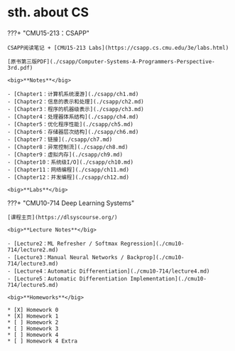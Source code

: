 # sth. about CS 

???+ "CMU15-213：CSAPP"

    CSAPP阅读笔记 + [CMU15-213 Labs](https://csapp.cs.cmu.edu/3e/labs.html)

    [原书第三版PDF](./csapp/Computer-Systems-A-Programmers-Perspective-3rd.pdf)

    <big>**Notes**</big>

    - [Chapter1：计算机系统漫游](./csapp/ch1.md)
    - [Chapter2：信息的表示和处理](./csapp/ch2.md)
    - [Chapter3：程序的机器级表示](./csapp/ch3.md)
    - [Chapter4：处理器体系结构](./csapp/ch4.md)
    - [Chapter5：优化程序性能](./csapp/ch5.md)
    - [Chapter6：存储器层次结构](./csapp/ch6.md)
    - [Chapter7：链接](./csapp/ch7.md)
    - [Chapter8：异常控制流](./csapp/ch8.md)
    - [Chapter9：虚拟内存](./csapp/ch9.md)
    - [Chapter10：系统级I/O](./csapp/ch10.md)
    - [Chapter11：网络编程](./csapp/ch11.md)
    - [Chapter12：并发编程](./csapp/ch12.md)

    <big>**Labs**</big>

<!-- ???+ "MIT 6.S081：Operating System Engineering"

    [课程主页Fall 2020](https://pdos.csail.mit.edu/6.S081/2020/schedule.html)

    [BOOK-RISCV-REV1以及Labs 中文翻译](http://xv6.dgs.zone/)

    <big>**Lecture Notes**</big>

    - [Lecture1：Introduction](./xv6/lecture1.md)
    - [Lecture2：Operating System Organization](./xv6/lecture2.md)
    - [Lecture3：Page Tables](./xv6/lecture3.md)
    - [Lecture4：RISC-V calling convention](./xv6/lecture4.md)

    <big>**Labs**</big>

    * [X] [Lab1: Xv6 and Unix utilities](./xv6/lab1.md)
    * [X] [Lab2: system calls](./xv6/lab2.md)
    * [X] [Lab3: page tables](./xv6/lab3.md)
    * [ ] Lab4: traps
    * [ ] Lab5: xv6 lazy page allocation
    * [ ] Lab6: Copy-on-Write Fork for xv6
    * [ ] Lab7: Multithreading
    * [ ] Lab8: locks
    * [ ] Lab9: file system
    * [ ] Lab10: mmap
    * [ ] Lab11: Network -->

???+ "CMU10-714 Deep Learning Systems"

    [课程主页](https://dlsyscourse.org/)

    <big>**Lecture Notes**</big>

    - [Lecture2：ML Refresher / Softmax Regression](./cmu10-714/lecture2.md)
    - [Lecture3：Manual Neural Networks / Backprop](./cmu10-714/lecture3.md)
    - [Lecture4：Automatic Differentiation](./cmu10-714/lecture4.md)
    - [Lecture5：Automatic Differentiation Implementation](./cmu10-714/lecture5.md)

    <big>**Homeworks**</big>

    * [X] Homework 0
    * [X] Homework 1
    * [ ] Homework 2
    * [ ] Homework 3
    * [ ] Homework 4
    * [ ] Homework 4 Extra
